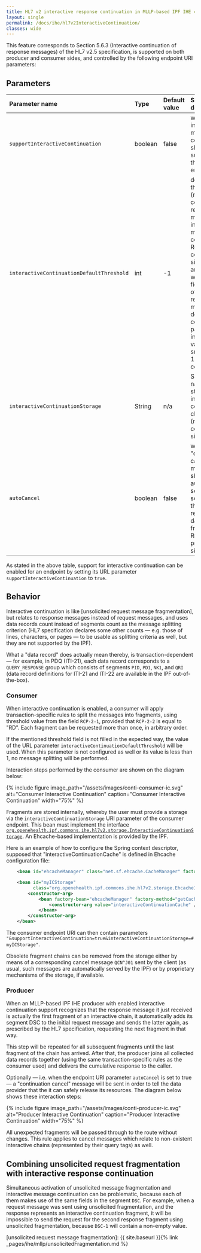 ```yaml
---
title: HL7 v2 interactive response continuation in MLLP-based IPF IHE components
layout: single
permalink: /docs/ihe/hl7v2InteractiveContinuation/
classes: wide
---
```



This feature corresponds to Section 5.6.3 (Interactive continuation of response messages) of the HL7 v2.5 specification,
is supported on both producer and consumer sides, and controlled by the following endpoint URI parameters:

## Parameters

| Parameter name                      | Type       | Default value | Short description |                                                             
|:------------------------------------|:-----------|:--------------|:-------------------------------------------------------------------------------------|
| `supportInteractiveContinuation`    | boolean    | false         | whether interactive message continuation should be supported by the given endpoint |
| `interactiveContinuationDefaultThreshold` | int  | -1            | default threshold (maximal count of data records per message) for interactive message continuation. Relevant on consumer side only, and only when the field `RCP-2-1` of the request message does not contain a parseable integer value. Values smaller than 1 lead to no continuation |
| `interactiveContinuationStorage`    | String     | n/a           | Spring bean name of a storage for interactive continuation chains (relevant on consumer side only) |
| `autoCancel`                        | boolean    | false         | whether a "continuation cancel" message should be automatically sent to the server when the producer receives last data fragment. Relevant on producer side only |

As stated in the above table, support for interactive continuation can be enabled for an endpoint by setting its URL parameter
`supportInteractiveContinuation` to `true`.

## Behavior

Interactive continuation is like [unsolicited request message fragmentation], but relates to response messages instead of request messages, and
uses data records count instead of segments count as the message splitting criterion (HL7 specification declares some other
counts — e.g. those of lines, characters, or pages — to be usable as splitting criteria as well, but they are not supported by the IPF).

What a "data record" does actually mean thereby, is transaction-dependent — for example, in PDQ (ITI-21), each data record
corresponds to a `QUERY_RESPONSE` group which consists of segments `PID`, `PD1`, `NK1`, and `QRI`
(data record definitions for ITI-21 and ITI-22 are available in the IPF out-of-the-box).


### Consumer

When interactive continuation is enabled, a consumer will apply transaction-specific rules to split the messages into fragments,
using threshold value from the field `RCP-2-1`, provided that `RCP-2-2` is equal to "RD".
Each fragment can be requested more than once, in arbitrary order.

If the mentioned threshold field is not filled in the expected way, the value of the URL parameter
`interactiveContinuationDefaultThreshold` will be used. When this parameter is not configured as well or its value is
less than 1, no message splitting will be performed.

Interaction steps performed by the consumer are shown on the diagram below:

{% include figure image_path="/assets/images/conti-consumer-ic.svg" alt="Consumer Interactive Continuation" caption="Consumer Interactive Continuation" width="75%" %}

Fragments are stored internally, whereby the user must provide a storage via the `interactiveContinuationStorage`
URI parameter of the consumer endpoint. This bean must implement the interface
[`org.openehealth.ipf.commons.ihe.hl7v2.storage.InteractiveContinuationStorage`](../../apidocs/org/openehealth/ipf/commons/ihe/hl7v2/storage/InteractiveContinuationStorage.html).
An Ehcache-based implementation is provided by the IPF.

Here is an example of how to configure the Spring context descriptor, supposed that "interactiveContinuationCache" is defined in Ehcache configuration file:

```xml
    <bean id="ehcacheManager" class="net.sf.ehcache.CacheManager" factory-method="create" />

    <bean id="myICStorage"
          class="org.openehealth.ipf.commons.ihe.hl7v2.storage.EhcacheInteractiveConfigurationStorage">
        <constructor-arg>
            <bean factory-bean="ehcacheManager" factory-method="getCache">
                <constructor-arg value="interactiveContinuationCache" />
            </bean>
        </constructor-arg>
    </bean>
```

The consumer endpoint URI can then contain parameters `"&supportInteractiveContinuation=true&interactiveContinuationStorage=#myICStorage"`.

Obsolete fragment chains can be removed from the storage either by means of a corresponding cancel message `QCN^J01`
sent by the client (as usual, such messages are automatically served by the IPF) or by proprietary mechanisms of the storage, if available.

### Producer

When an MLLP-based IPF IHE producer with enabled interactive continuation support recognizes that the response message it just received
is actually the first fragment of an interactive chain, it automatically adds its segment DSC to the initial request message and sends
the latter again, as prescribed by the HL7 specification, requesting the next fragment in that way.

This step will be repeated for all subsequent fragments until the last fragment of the chain has arrived.
After that, the producer joins all collected data records together (using the same transaction-specific rules as the consumer used)
and delivers the cumulative response to the caller.

Optionally — i.e. when the endpoint URI parameter `autoCancel` is set to true — a "continuation cancel" message will be sent
in order to tell the data provider that the it can safely release its resources. The diagram below shows these interaction steps:

{% include figure image_path="/assets/images/conti-producer-ic.svg" alt="Producer Interactive Continuation" caption="Producer Interactive Continuation" width="75%" %}

All unexpected fragments will be passed through to the route without changes.
This rule applies to cancel messages which relate to non-existent interactive chains (represented by their query tags) as well.


## Combining unsolicited request fragmentation with interactive response continuation

Simultaneous activation of unsolicited message fragmentation and interactive message continuation can be problematic,
because each of them makes use of the same fields in the segment `DSC`. For example, when a request message was sent using
unsolicited fragmentation, and the response represents an interactive continuation fragment, it will be impossible to send
the request for the second response fragment using unsolicited fragmentation, because `DSC-1` will contain a non-empty value.


[unsolicited request message fragmentation]: {{ site.baseurl }}{% link _pages/ihe/mllp/unsolicitedFragmentation.md %}
